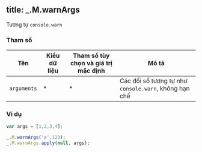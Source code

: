 title: _.M.warnArgs
-----

Tương tự <code>console.warn</code>

### Tham số
<table class="table table-striped">
    <thead>
    <tr>
        <th>Tên</th>
        <th>Kiểu dữ liệu</th>
        <th>Tham số tùy chọn và giá trị mặc định</th>
        <th>Mô tả</th>
    </tr>
    </thead>
    <tbody>
    <tr>
        <td><code>arguments</code></td>
        <td>*</td>
        <td>*</td>
        <td>Các đối số tương tự như <code>console.warn</code>, không hạn chế</td>
    </tr>
    </tbody>
</table>

### Ví dụ
```js
var args = [1,2,3,4];

_.M.warnArgs('a',123);
_.M.warnArgs.apply(null, args);
```